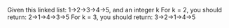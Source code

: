 
Given this linked list: 1->2->3->4->5, and an integer k
    For k = 2, you should return: 2->1->4->3->5
    For k = 3, you should return: 3->2->1->4->5
